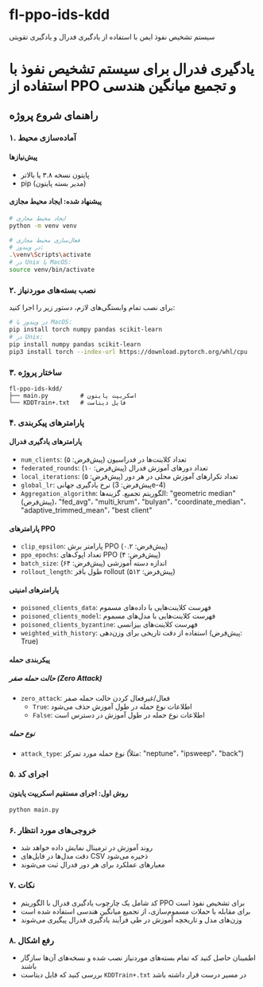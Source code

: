 # fl-ppo-ids-kdd  
سیستم تشخیص نفوذ ایمن با استفاده از یادگیری فدرال و یادگیری تقویتی

# یادگیری فدرال برای سیستم تشخیص نفوذ با استفاده از PPO و تجمیع میانگین هندسی

## راهنمای شروع پروژه

### ۱. آماده‌سازی محیط

#### پیش‌نیازها
- پایتون نسخه ۳.۸ یا بالاتر
- pip (مدیر بسته پایتون)

#### پیشنهاد شده: ایجاد محیط مجازی
```bash
# ایجاد محیط مجازی
python -m venv venv

# فعال‌سازی محیط مجازی
# در ویندوز:
.\venv\Scripts\activate
# در Unix یا MacOS:
source venv/bin/activate
```

### ۲. نصب بسته‌های موردنیاز  
برای نصب تمام وابستگی‌های لازم، دستور زیر را اجرا کنید:

```bash
# در ویندوز یا MacOS:
pip install torch numpy pandas scikit-learn
# در Unix:
pip install numpy pandas scikit-learn
pip3 install torch --index-url https://download.pytorch.org/whl/cpu
```

### ۳. ساختار پروژه
```
fl-ppo-ids-kdd/
├── main.py         # اسکریپت پایتون
└── KDDTrain+.txt   # فایل دیتاست
```

### ۴. پارامترهای پیکربندی

#### پارامترهای یادگیری فدرال
- `num_clients`: تعداد کلاینت‌ها در فدراسیون (پیش‌فرض: ۵)
- `federated_rounds`: تعداد دورهای آموزش فدرال (پیش‌فرض: ۱۰)
- `local_iterations`: تعداد تکرارهای آموزش محلی در هر دور (پیش‌فرض: ۵)
- `global_lr`: نرخ یادگیری جهانی (پیش‌فرض: 3e-4)
- `Aggregation_algorithm`: الگوریتم تجمیع. گزینه‌ها: "geometric median" (پیش‌فرض)، "fed_avg"، "multi_krum"، "bulyan"، "coordinate_median"، "adaptive_trimmed_mean"، "best client"

#### پارامترهای PPO
- `clip_epsilon`: پارامتر برش PPO (پیش‌فرض: ۰.۲)
- `ppo_epochs`: تعداد اپوک‌های PPO (پیش‌فرض: ۴)
- `batch_size`: اندازه دسته آموزشی (پیش‌فرض: ۶۴)
- `rollout_length`: طول بافر rollout (پیش‌فرض: ۵۱۲)

#### پارامترهای امنیتی
- `poisoned_clients_data`: فهرست کلاینت‌هایی با داده‌های مسموم
- `poisoned_clients_model`: فهرست کلاینت‌هایی با مدل‌های مسموم
- `poisoned_clients_byzantine`: فهرست کلاینت‌های بیزانسی
- `weighted_with_history`: استفاده از دقت تاریخی برای وزن‌دهی (پیش‌فرض: True)

#### پیکربندی حمله

##### حالت حمله صفر (Zero Attack)
- `zero_attack`: فعال/غیرفعال کردن حالت حمله صفر
  - `True`: اطلاعات نوع حمله در طول آموزش حذف می‌شود
  - `False`: اطلاعات نوع حمله در طول آموزش در دسترس است

##### نوع حمله
- `attack_type`: نوع حمله مورد تمرکز (مثلاً: "neptune"، "ipsweep"، "back")

### ۵. اجرای کد

#### روش اول: اجرای مستقیم اسکریپت پایتون
```bash
python main.py
```

### ۶. خروجی‌های مورد انتظار
- روند آموزش در ترمینال نمایش داده خواهد شد
- دقت مدل‌ها در فایل‌های CSV ذخیره می‌شود
- معیارهای عملکرد برای هر دور فدرال ثبت می‌شوند

### ۷. نکات
- کد شامل یک چارچوب یادگیری فدرال با الگوریتم PPO برای تشخیص نفوذ است
- برای مقابله با حملات مسموم‌سازی، از تجمیع میانگین هندسی استفاده شده است
- وزن‌های مدل و تاریخچه آموزش در طی فرآیند یادگیری فدرال پیگیری می‌شوند

### ۸. رفع اشکال
- اطمینان حاصل کنید که تمام بسته‌های موردنیاز نصب شده و نسخه‌های آن‌ها سازگار باشند
- بررسی کنید که فایل دیتاست `KDDTrain+.txt` در مسیر درست قرار داشته باشد
